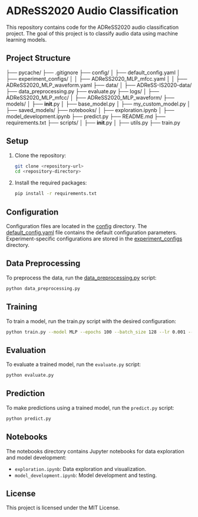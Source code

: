 # ADReSS2020 Audio Classification

This repository contains code for the ADReSS2020 audio classification project. The goal of this project is to classify audio data using machine learning models.

## Project Structure
├── pycache/ 
├── .gitignore 
├── config/ 
│ ├── default_config.yaml 
│ ├── experiment_configs/ 
│ │ ├── ADReSS2020_MLP_mfcc.yaml 
│ │ ├── ADReSS2020_MLP_waveform.yaml 
├── data/ 
│ ├── ADReSS-IS2020-data/ 
├── data_preprocessing.py 
├── evaluate.py 
├── logs/ 
│ ├── ADReSS2020_MLP_mfcc/ 
│ ├── ADReSS2020_MLP_waveform/ 
├── models/ 
│ ├── __init__.py 
│ ├── base_model.py 
│ ├── my_custom_model.py 
│ ├── saved_models/ 
├── notebooks/ 
│ ├── exploration.ipynb 
│ ├── model_development.ipynb 
├── predict.py 
├── README.md 
├── requirements.txt 
├── scripts/ 
│ ├── __init__.py 
│ ├── utils.py 
├── train.py


## Setup

1. Clone the repository:
    ```sh
    git clone <repository-url>
    cd <repository-directory>
    ```

2. Install the required packages:
    ```sh
    pip install -r requirements.txt
    ```

## Configuration

Configuration files are located in the [config](http://_vscodecontentref_/17) directory. The [default_config.yaml](http://_vscodecontentref_/18) file contains the default configuration parameters. Experiment-specific configurations are stored in the [experiment_configs](http://_vscodecontentref_/19) directory.

## Data Preprocessing

To preprocess the data, run the [data_preprocessing.py](http://_vscodecontentref_/20) script:
```sh
python data_preprocessing.py
```

## Training
To train a model, run the train.py script with the desired configuration:

```sh
python train.py --model MLP --epochs 100 --batch_size 128 --lr 0.001 --mfcc True
```

## Evaluation
To evaluate a trained model, run the ```evaluate.py``` script:
```sh
python evaluate.py
```

## Prediction
To make predictions using a trained model, run the ```predict.py``` script:
```sh
python predict.py
```

## Notebooks
The notebooks directory contains Jupyter notebooks for data exploration and model development:

- ```exploration.ipynb```: Data exploration and visualization.
- ```model_development.ipynb```: Model development and testing.

## License
This project is licensed under the MIT License.